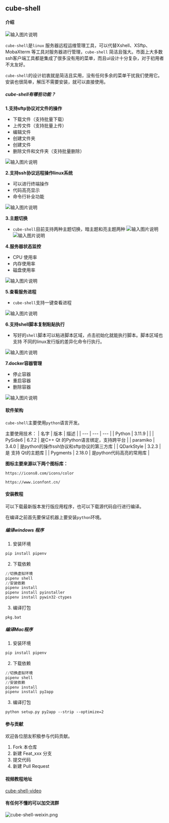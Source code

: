 ## cube-shell

#### 介绍

![输入图片说明](docs/images/docs-log.png)

`cube-shell`是`linux` 服务器远程运维管理工具，可以代替Xshell、XSftp、MobaXterm 等工具对服务器进行管理，`cube-shell` 简洁且强大。市面上大多数ssh客户端工具都是集成了很多没有用的菜单，而且ui设计十分复杂，对于初用者不太友好。

`cube-shell`的设计初衷就是简洁且实用，没有任何多余的菜单干扰我们使用它。安装也很简单，解压不需要安装，就可以直接使用。

##### cube-shell有哪些功能？

**1.支持sftp协议对文件的操作**
- 下载文件（支持批量下载）
- 上传文件（支持批量上传）
- 编辑文件
- 创建文件夹
- 创建文件
- 删除文件和文件夹（支持批量删除）

![输入图片说明](docs/images/1.png)

**2.支持ssh协议远程操作linux系统**
- 可以进行终端操作
- 代码高亮显示
- 命令行补全功能

![输入图片说明](test/2.webp)


**3.主题切换**
- `cube-shell`目前支持两种主题切换，暗主题和亮主题两种
![输入图片说明](test/3.webp)
![输入图片说明](test/4.webp)

**4.服务器状态监控**
- CPU 使用率
- 内存使用率
- 磁盘使用率

![输入图片说明](test/5.webp)


**5.查看服务进程**
- `cube-shell`支持一键查看进程

![输入图片说明](test/6.webp)

**6.支持shell脚本复制粘贴执行**

- 写好的`shell`脚本可以粘进脚本区域，点击初始化就能执行脚本。脚本区域也支持 不同的linux发行版的差异化命令行执行。

![输入图片说明](test/7.webp)

**7.docker容器管理**
- 停止容器
- 重启容器
- 删除容器

![输入图片说明](test/8.webp)

    
#### 软件架构
`cube-shell`主要使用`python`语言开发。

主要使用技术：
|   名字  |  版本   |  描述   |
| --- | --- | --- |
|  Python   |  3.11.9   |     |
|  PySide6  |  6.7.2   |  是C++ Qt 的Python语言绑定，支持跨平台   |
|  paramiko   |  3.4.0   |  是python的操作ssh协议和sftp协议的第三方库   |
|  QDarkStyle   |  3.2.3   |  是 支持 Qt的主题库   |
|  Pygments   |   2.18.0  |  是python代码高亮的常用库   |

**图标主要来源以下两个图标库：**

`https://icons8.com/icons/color`

`https://www.iconfont.cn/`

#### 安装教程
可以下载最新版本发行版应用程序，也可以下载源代码自行进行编译。

在编译之前首先要保证机器上要安装`python`环境。

##### 编译windows 程序
1.  安装环境
``` python
pip install pipenv
```
2.  下载依赖
``` python
//切换虚拟环境
pipenv shell
//安装依赖
pipenv install
pipenv install pyinstaller
pipenv install pywin32-ctypes
```
3.  编译打包
```
pkg.bat
```
##### 编译Mac程序
1.  安装环境
``` python
pip install pipenv
```
2.  下载依赖
``` python
//切换虚拟环境
pipenv shell
//安装依赖
pipenv install
pipenv install py2app
```
3.  编译打包
```
python setup.py py2app --strip --optimize=2
```

#### 参与贡献
欢迎各位朋友积极参与代码贡献。

1.  Fork 本仓库
2.  新建 Feat_xxx 分支
3.  提交代码
4.  新建 Pull Request

#### 视频教程地址
[cube-shell-video](https://mp.weixin.qq.com/s/ntDuDipnCqN4v2Y4Urzo6w)

#### 有任何不懂的可以加交流群
![cube-shell-weixin.png](docs/images/weixin.png)
